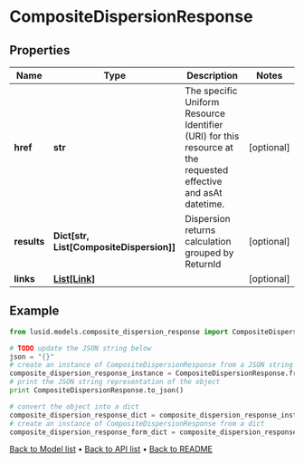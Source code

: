 # CompositeDispersionResponse


## Properties
Name | Type | Description | Notes
------------ | ------------- | ------------- | -------------
**href** | **str** | The specific Uniform Resource Identifier (URI) for this resource at the requested effective and asAt datetime. | [optional] 
**results** | **Dict[str, List[CompositeDispersion]]** | Dispersion returns calculation grouped by ReturnId | [optional] 
**links** | [**List[Link]**](Link.md) |  | [optional] 

## Example

```python
from lusid.models.composite_dispersion_response import CompositeDispersionResponse

# TODO update the JSON string below
json = "{}"
# create an instance of CompositeDispersionResponse from a JSON string
composite_dispersion_response_instance = CompositeDispersionResponse.from_json(json)
# print the JSON string representation of the object
print CompositeDispersionResponse.to_json()

# convert the object into a dict
composite_dispersion_response_dict = composite_dispersion_response_instance.to_dict()
# create an instance of CompositeDispersionResponse from a dict
composite_dispersion_response_form_dict = composite_dispersion_response.from_dict(composite_dispersion_response_dict)
```
[Back to Model list](../README.md#documentation-for-models) &#8226; [Back to API list](../README.md#documentation-for-api-endpoints) &#8226; [Back to README](../README.md)


